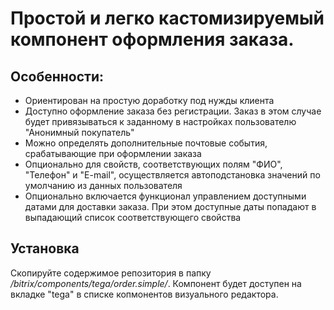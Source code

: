 # Простой и легко кастомизируемый компонент оформления заказа. 

## Особенности:
- Ориентирован на простую доработку под нужды клиента
- Доступно оформление заказа без регистрации. Заказ в этом случае будет привязываться к заданному в настройках пользователю "Анонимный покупатель"
- Можно определять дополнительные почтовые события, срабатывающие при оформлении заказа
- Опционально для свойств, соответствующих полям "ФИО", "Телефон" и "E-mail", осуществляется автоподстановка значений по умолчанию из данных пользователя
- Опционально включается функционал управлением доступными датами для доставки заказа. При этом доступные даты попадают в выпадающий список соответствующего свойства

## Установка
Скопируйте содержимое репозитория в папку */bitrix/components/tega/order.simple/*.
Компонент будет доступен на вкладке "tega" в списке копмонентов визуального редактора.